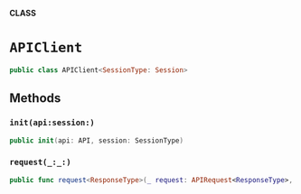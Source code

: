 **CLASS**

# `APIClient`

```swift
public class APIClient<SessionType: Session>
```

## Methods
### `init(api:session:)`

```swift
public init(api: API, session: SessionType)
```

### `request(_:_:)`

```swift
public func request<ResponseType>(_ request: APIRequest<ResponseType>, _ completion: @escaping (Result<ResponseType, Error>) -> Void) -> Task?
```
